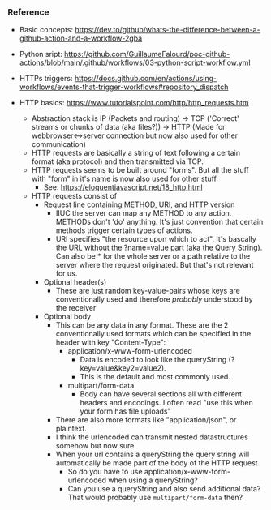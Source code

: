 ### Reference
- Basic concepts: https://dev.to/github/whats-the-difference-between-a-github-action-and-a-workflow-2gba
- Python sript: https://github.com/GuillaumeFalourd/poc-github-actions/blob/main/.github/workflows/03-python-script-workflow.yml
- HTTPs triggers: https://docs.github.com/en/actions/using-workflows/events-that-trigger-workflows#repository_dispatch

- HTTP basics: https://www.tutorialspoint.com/http/http_requests.htm
  - Abstraction stack is IP (Packets and routing) -> TCP ('Correct' streams or chunks of data (aka files?)) -> HTTP (Made for webbrowser<->server connection but now also used for other communication)
  - HTTP requests are basically a string of text following a certain format (aka protocol) and then transmitted via TCP.
  - HTTP requests seems to be built around "forms". But all the stuff with "form" in it's name is now also used for other stuff.
    - See: https://eloquentjavascript.net/18_http.html
  - HTTP requests consist of
    - Request line containing METHOD, URI, and HTTP version
      - IIUC the server can map any METHOD to any action. METHODs don't 'do' anything. It's just convention that certain methods trigger certain types of actions.
      - URI specifies "the resource upon which to act". It's bascally the URL without the ?name=value part (aka the Query String). Can also be * for the whole server or a path relative to the server where the request originated. But that's not relevant for us.
    - Optional header(s)
      - These are just random key-value-pairs whose keys are conventionally used and therefore *probably* understood by the receiver
    - Optional body
      - This can be any data in any format. These are the 2 conventionally used formats which can be specified in the header with key "Content-Type":
        - application/x-www-form-urlencoded
          - Data is encoded to look like the queryString (?key=value&key2=value2).
          - This is the default and most commonly used.
        - multipart/form-data
          - Body can have several sections all with different headers and encodings. I often read "use this when your form has file uploads"
      - There are also more formats like "application/json", or plaintext. 
      - I think the urlencoded can transmit nested datastructures somehow but now sure.
      - When your url contains a queryString the query string will automatically be made part of the body of the HTTP request
        - So do you have to use application/x-www-form-urlencoded when using a queryString?
        - Can you use a queryString and also send additional data? That would probably use `multipart/form-data` then?
